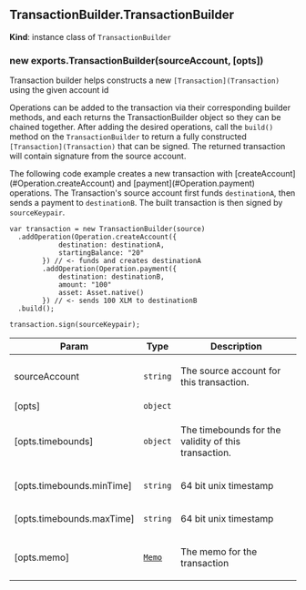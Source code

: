 <a name="TransactionBuilder+TransactionBuilder"></a>

## TransactionBuilder.TransactionBuilder
**Kind**: instance class of <code>TransactionBuilder</code>  
<a name="new_TransactionBuilder+TransactionBuilder_new"></a>

### new exports.TransactionBuilder(sourceAccount, [opts])
<p>Transaction builder helps constructs a new <code>[Transaction](Transaction)</code> using the given account id</p>

<p>Operations can be added to the transaction via their corresponding builder methods, and
each returns the TransactionBuilder object so they can be chained together. After adding
the desired operations, call the <code>build()</code> method on the <code>TransactionBuilder</code> to return a fully
constructed <code>[Transaction](Transaction)</code> that can be signed. The returned transaction will contain
signature from the source account.</p>

<p>The following code example creates a new transaction with [createAccount](#Operation.createAccount) and
[payment](#Operation.payment) operations.
The Transaction's source account first funds <code>destinationA</code>, then sends
a payment to <code>destinationB</code>. The built transaction is then signed by <code>sourceKeypair</code>.</p>

<pre class="prettyprint source"><code>var transaction = new TransactionBuilder(source)
  .addOperation(Operation.createAccount({
            destination: destinationA,
            startingBalance: &quot;20&quot;
        }) // &lt;- funds and creates destinationA
        .addOperation(Operation.payment({
            destination: destinationB,
            amount: &quot;100&quot;
            asset: Asset.native()
        }) // &lt;- sends 100 XLM to destinationB
  .build();

transaction.sign(sourceKeypair);</code></pre>


| Param | Type | Description |
| --- | --- | --- |
| sourceAccount | <code>string</code> | <p>The source account for this transaction.</p> |
| [opts] | <code>object</code> |  |
| [opts.timebounds] | <code>object</code> | <p>The timebounds for the validity of this transaction.</p> |
| [opts.timebounds.minTime] | <code>string</code> | <p>64 bit unix timestamp</p> |
| [opts.timebounds.maxTime] | <code>string</code> | <p>64 bit unix timestamp</p> |
| [opts.memo] | [<code>Memo</code>](#Memo) | <p>The memo for the transaction</p> |

